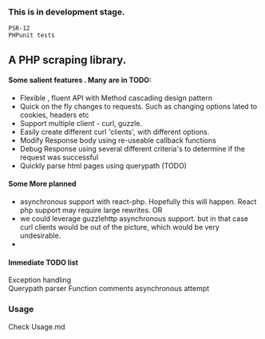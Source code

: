 ### This is in development stage. 
```
PSR-12
PHPunit tests 
```

## A PHP scraping library.
#### Some salient features . Many are in TODO: 
- Flexible , fluent API with Method cascading design pattern
- Quick on the fly changes to requests. Such as changing options lated to cookies, headers etc 
- Support multiple client - curl, guzzle.
- Easily create different curl 'clients', with different options. 
- Modify Response body using re-useable callback functions
- Debug Response using several different criteria's to determine if the request was successful
- Quickly parse html pages using querypath (TODO)

#### Some More planned
- asynchronous support with react-php. Hopefully this will happen. React php support may require large rewrites.
OR  
- we could leverage guzzlehttp asynchronous support. but in that case curl clients would be out of the picture, which would be very undesirable. 
- 

#### Immediate TODO list
Exception handling  
Querypath parser
Function comments
asynchronous attempt


### Usage 

Check Usage.md 